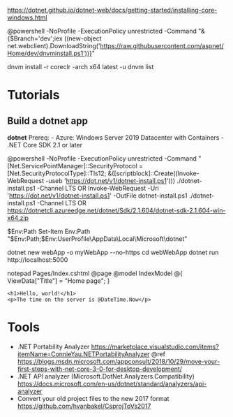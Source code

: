 
https://dotnet.github.io/dotnet-web/docs/getting-started/installing-core-windows.html


@powershell -NoProfile -ExecutionPolicy unrestricted -Command "&{$Branch='dev';iex ((new-object net.webclient).DownloadString('https://raw.githubusercontent.com/aspnet/Home/dev/dnvminstall.ps1'))}"

dnvm install -r coreclr -arch x64 latest -u
dnvm list


# Tutorials

## Build a dotnet app

**dotnet**
Prereq:
    - Azure: Windows Server 2019 Datacenter with Containers
	- .NET Core SDK 2.1 or later

@powershell -NoProfile -ExecutionPolicy unrestricted -Command "[Net.ServicePointManager]::SecurityProtocol = [Net.SecurityProtocolType]::Tls12; &([scriptblock]::Create((Invoke-WebRequest -useb 'https://dot.net/v1/dotnet-install.ps1'))) ./dotnet-install.ps1 -Channel LTS
OR
Invoke-WebRequest -Uri 'https://dot.net/v1/dotnet-install.ps1' -OutFile dotnet-install.ps1
./dotnet-install.ps1 -Channel LTS
OR
https://dotnetcli.azureedge.net/dotnet/Sdk/2.1.604/dotnet-sdk-2.1.604-win-x64.zip

$Env:Path
Set-Item Env:Path "$Env:Path;$Env:UserProfile\AppData\Local\Microsoft\dotnet\"



dotnet new webApp -o myWebApp --no-https
cd webWebApp
dotnet run
http://localhost:5000

notepad Pages/Index.cshtml
	@page
	@model IndexModel
	@{
		ViewData["Title"] = "Home page";
	}

	<h1>Hello, world!</h1>
	<p>The time on the server is @DateTime.Now</p>


# Tools
- .NET Portability Analyzer
  https://marketplace.visualstudio.com/items?itemName=ConnieYau.NETPortabilityAnalyzer
  @ref https://blogs.msdn.microsoft.com/appconsult/2018/10/29/move-your-first-steps-with-net-core-3-0-for-desktop-development/
- .NET API analyzer (Microsoft.DotNet.Analyzers.Compatibility)
  https://docs.microsoft.com/en-us/dotnet/standard/analyzers/api-analyzer
- Convert your old project files to the new 2017 format
  https://github.com/hvanbakel/CsprojToVs2017


